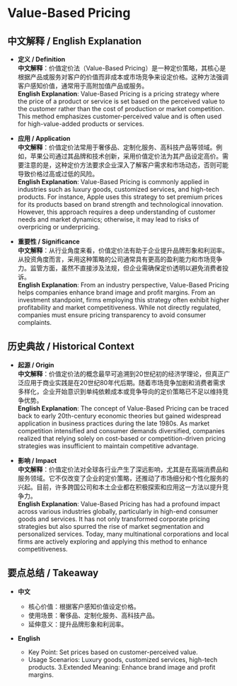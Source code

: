 # Value-Based Pricing

## 中文解释 / English Explanation

* **定义 / Definition**  
  **中文解释**：价值定价法（Value-Based Pricing）是一种定价策略，其核心是根据产品或服务对客户的价值而非成本或市场竞争来设定价格。这种方法强调客户感知价值，通常用于高附加值产品或服务。  
  **English Explanation**: Value-Based Pricing is a pricing strategy where the price of a product or service is set based on the perceived value to the customer rather than the cost of production or market competition. This method emphasizes customer-perceived value and is often used for high-value-added products or services.

* **应用 / Application**  
  **中文解释**：价值定价法常用于奢侈品、定制化服务、高科技产品等领域。例如，苹果公司通过其品牌和技术创新，采用价值定价法为其产品设定高价。需要注意的是，这种定价方法要求企业深入了解客户需求和市场动态，否则可能导致价格过高或过低的风险。  
  **English Explanation**: Value-Based Pricing is commonly applied in industries such as luxury goods, customized services, and high-tech products. For instance, Apple uses this strategy to set premium prices for its products based on brand strength and technological innovation. However, this approach requires a deep understanding of customer needs and market dynamics; otherwise, it may lead to risks of overpricing or underpricing.

* **重要性 / Significance**  
  **中文解释**：从行业角度来看，价值定价法有助于企业提升品牌形象和利润率。从投资角度而言，采用这种策略的公司通常具有更高的盈利能力和市场竞争力。监管方面，虽然不直接涉及法规，但企业需确保定价透明以避免消费者投诉。  
  **English Explanation**: From an industry perspective, Value-Based Pricing helps companies enhance brand image and profit margins. From an investment standpoint, firms employing this strategy often exhibit higher profitability and market competitiveness. While not directly regulated, companies must ensure pricing transparency to avoid consumer complaints.

## 历史典故 / Historical Context

* **起源 / Origin**  
  **中文解释**：价值定价法的概念最早可追溯到20世纪初的经济学理论，但真正广泛应用于商业实践是在20世纪80年代后期。随着市场竞争加剧和消费者需求多样化，企业开始意识到单纯依赖成本或竞争导向的定价策略已不足以维持竞争优势。  
  **English Explanation**: The concept of Value-Based Pricing can be traced back to early 20th-century economic theories but gained widespread application in business practices during the late 1980s. As market competition intensified and consumer demands diversified, companies realized that relying solely on cost-based or competition-driven pricing strategies was insufficient to maintain competitive advantage.

* **影响 / Impact**  
  **中文解释**：价值定价法对全球各行业产生了深远影响，尤其是在高端消费品和服务领域。它不仅改变了企业的定价策略，还推动了市场细分和个性化服务的兴起。目前，许多跨国公司和本土企业都在积极探索和应用这一方法以提升竞争力。  
  **English Explanation**: Value-Based Pricing has had a profound impact across various industries globally, particularly in high-end consumer goods and services. It has not only transformed corporate pricing strategies but also spurred the rise of market segmentation and personalized services. Today, many multinational corporations and local firms are actively exploring and applying this method to enhance competitiveness.

## 要点总结 / Takeaway

* **中文**  
  - 核心价值：根据客户感知价值设定价格。
  - 使用场景：奢侈品、定制化服务、高科技产品。
  - 延伸意义：提升品牌形象和利润率。

* **English**  
  - Key Point: Set prices based on customer-perceived value.
  - Usage Scenarios: Luxury goods, customized services, high-tech products.
  3.Extended Meaning: Enhance brand image and profit margins.